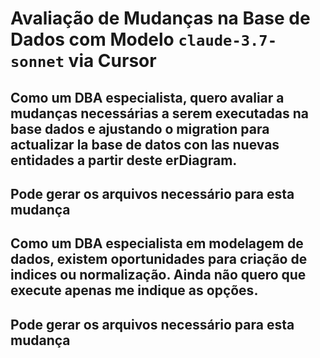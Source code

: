 # Avaliação de Mudanças na Base de Dados com Modelo `claude-3.7-sonnet` via Cursor

## Como um DBA especialista, quero avaliar a mudanças necessárias a serem executadas na base dados e ajustando o migration para actualizar la base de datos con las nuevas entidades a partir deste erDiagram. 

## Pode gerar os arquivos necessário para esta mudança

## Como um DBA especialista em modelagem de dados, existem oportunidades para criação de indices ou normalização. Ainda não quero que execute apenas me indique as opções.

## Pode gerar os arquivos necessário para esta mudança


